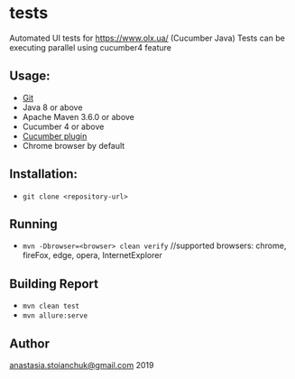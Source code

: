 # tests
Automated UI tests for https://www.olx.ua/ (Cucumber Java)
Tests can be executing parallel using cucumber4 feature

## Usage:
* [Git](https://git-scm.com/)
* Java 8 or above
* Apache Maven 3.6.0 or above
* Cucumber 4 or above
* [Cucumber plugin](https://plugins.jetbrains.com/plugin/7212-cucumber-for-java/)
* Chrome browser by default

## Installation:
* ``` git clone <repository-url> ```

## Running
* ```mvn -Dbrowser=<browser> clean verify```
//supported browsers: chrome, fireFox, edge, opera, InternetExplorer

## Building Report 
* ```mvn clean test```
* ```mvn allure:serve```

## Author
anastasia.stoianchuk@gmail.com 2019


